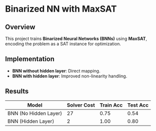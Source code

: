 # Binarized NN with MaxSAT

## Overview
This project trains **Binarized Neural Networks (BNNs)** using **MaxSAT**, encoding the problem as a SAT instance for optimization.

## Implementation
- **BNN without hidden layer**: Direct mapping.
- **BNN with hidden layer**: Improved non-linearity handling.

## Results
| Model | Solver Cost | Train Acc | Test Acc |
|-------|------------|-----------|----------|
| BNN (No Hidden Layer) | 27 | 0.75 | 0.54 |
| BNN (Hidden Layer) | 2 | 1.00 | 0.80 |

